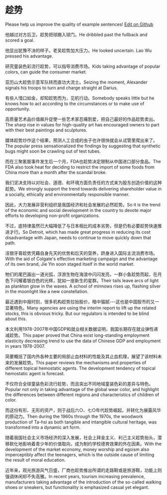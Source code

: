 # 趁势

Please help us improve the quality of example sentences! [Edit on Github](https://github.com/jiyushe/jiyu-example-sentence-source/blob/main/chinese/chenshi_1.md)

<p><span class="chinese">他越过对方后卫，趁势把球踢入球门。</span><span class="english">He dribbled past the fullback and scored a goal.</span></p>

<p><span class="chinese">他显出犹豫不决的样子。老吴趁势加大压力。</span><span class="english">He looked uncertain. Lao Wu pressed his advantage.</span></p>

<p><span class="chinese">研究童装色彩流行趁势，可以指导消费市场。</span><span class="english">Kids taking advantage of popular colors, can guide the consumer market.</span></p>

<p><span class="chinese">亚历山大趁势示意军队转而直功大流士。</span><span class="english">Seizing the moment, Alexander signals his troops to turn and charge straight at Darius.</span></p>

<p><span class="chinese">有些人惜口如金，却知趁势而为，见机行动。</span><span class="english">Somebody speaks little but he knows how to act according to the circumstances or to make use of opportunity.</span></p>

<p><span class="chinese">高质量艺术品价值飙升促使一些艺术家忍痛割爱，把自己最好的作品趁势卖出。</span><span class="english">The sharp rise in values for high-quality art has encouraged owners to part with their best paintings and sculptures.</span></p>

<p><span class="chinese">媒体趁势炒作这个结果，预测人工合成的虫子也许很快就会从试管里爬出来了。</span><span class="english">The popular press sensationalized the findings by suggesting that synthetic bugs might soon be crawling out of test tubes.</span></p>

<p><span class="chinese">而在三聚氰胺事件发生后一个月，FDA也趁势决定限制从中国进口部分食品。</span><span class="english">The FDA also took heat for deciding to restrict the import of some foods from China more than a month after the scandal broke.</span></p>

<p><span class="chinese">我们坚决支持以对社会、道德、和环境方面负责任的方式来为股东创造价值的这种趁势。</span><span class="english">We strongly support the trend towards delivering shareholder value in a socially, ethically and environmentally responsible manner.</span></p>

<p><span class="chinese">因此，大力发展非营利组织是我国经济和社会发展的必然趁势。</span><span class="english">So it is the trend of the economic and social development in the country to devote major efforts to developing non-profit organizations.</span></p>

<p><span class="chinese">不过，底特律虽然已大幅降低了与日本相比的成本劣势，但是仍有必要趁势快速推进才行。</span><span class="english">So Detroit, which has made great progress in reducing its cost disadvantage with Japan, needs to continue to move quickly down that path.</span></p>

<p><span class="chinese">洁银牙膏趁势凭藉自身先天的优势和后天的营养，跻身进入国际主流消费市场。</span><span class="english">With the aid of Colgate's effective marketing campaign and the advantage of its own brand, Jie Yin soon staged itself in the world market.</span></p>

<p><span class="chinese">牠们的尾巴画出一道光弧，浮游生物在海浪中闪闪发亮，一群小鱼趁势而起，在月色下闪耀着银白色的光辉，犹如一座新生的星群。</span><span class="english">Their tails leave arcs of light as plankton glow in the waves. A school of minnows rises up, flashing silver in the moonlight like a new constellation.</span></p>

<p><span class="chinese">最近遇到中报时刻，很多机构趁势拉抬股价，暗中猫腻---这也是中国股市的又一显著特色。</span><span class="english">Many agencies are using the interim report to lift up the related stocks, this is obvious tricky. But our regulators is intended to be blind about this.</span></p>

<p><span class="chinese">本文利用1978-2007年中国GDP和就业相关数据证明，我国长期存在就业弹性递减趁势。</span><span class="english">This paper proved that China exist long-standing employment elasticity decreasing trend to use the data of Chinese GDP and employment in years 1978-2007.</span></p>

<p><span class="chinese">简要概括了国内外各种主要的局部止血材料的性能及其止血机理，展望了该材料未来的发展趁势。</span><span class="english">This paper reviews the mechanisms and properties of different topical hemostatic agents. The development tendency of topical hemostatic agent is forecast.</span></p>

<p><span class="chinese">不仅符合全球童装色彩流行趁势，而且突出不同地域童装色彩的差异与特色。</span><span class="english">Popular not only in taking advantage of the global wear color, and highlight the differences between different regions and characteristics of children of color.</span></p>

<p><span class="chinese">而这份有形、无形的资产，则于战后六○、七○年代趁势崛起，并转化为展露风华的原动力。</span><span class="english">Then during the 1960s through the 1970s, the woodwork production of Ta-hsi as both tangible and intangible cultural heritage, was transformed into a dynamic art form.</span></p>

<p><span class="chinese">随着我国社会主义市场经济的深入发展，社会上拜金主义、利己主义趁势抬头，潜移默化地影响着青少年的价值取向，成为制约学校德育效果的外在因素。</span><span class="english">With the development of the market economy, money worship and egoism also imperceptibly affect the teenagers, which is the outside cause of limiting the result of moral education.</span></p>

<p><span class="chinese">近年来，观光旅游风气日盛，厂商也趁势推出所谓的走路鞋或是旅游鞋，功能上则强调休闲却不失高雅。</span><span class="english">In recent years, tourism increasing prevalence, manufacturers taking advantage of the introduction of the so-called walking shoes or sneakers, but functionality is emphasized casual yet elegant.</span></p>

